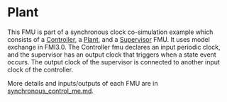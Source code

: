 # Plant

This FMU is part of a synchronous clock co-simulation example which consists of a [Controller](../Controller), a [Plant](../Plant), and a [Supervisor](../Supervisor) FMU.
It uses model exchange in FMI3.0.
The Controller fmu declares an input periodic clock,
and the supervisor has an output clock that triggers when a state event occurs.
The output clock of the supervisor is connected to another input clock of the controller.

More details and inputs/outputs of each FMU are in [synchronous_control_me.md](../examples/synchronous_control_me.md).
